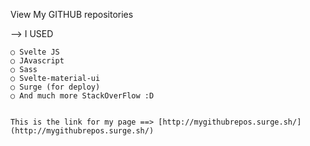 View My GITHUB repositories

--> I USED  
    
    ○ Svelte JS
    ○ JAvascript
    ○ Sass
    ○ Svelte-material-ui
    ○ Surge (for deploy)
    ○ And much more StackOverFlow :D
    
    
    This is the link for my page ==> [http://mygithubrepos.surge.sh/](http://mygithubrepos.surge.sh/)
